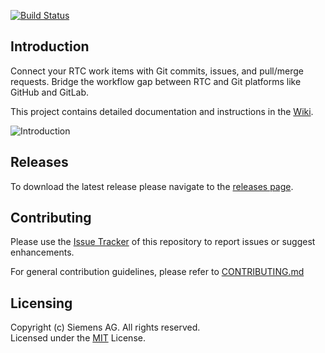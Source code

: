 [![Build Status](https://travis-ci.org/jazz-community/rtc-git-connector.svg?branch=master)](https://travis-ci.org/jazz-community/rtc-git-connector)

## Introduction
Connect your RTC work items with Git commits, issues, and pull/merge requests. Bridge the workflow gap between RTC and Git platforms like GitHub and GitLab.

This project contains detailed documentation and instructions in the [Wiki](https://github.com/jazz-community/rtc-git-connector/wiki).

![Introduction](https://github.com/jazz-community/rtc-git-connector/blob/master/documentation/wiki/introduction.png)

## Releases
To download the latest release please navigate to the [releases page](https://github.com/jazz-community/rtc-git-connector/releases).

## Contributing
Please use the [Issue Tracker](https://github.com/jazz-community/rtc-git-connector/issues) of this repository to report issues or suggest enhancements.

For general contribution guidelines, please refer to [CONTRIBUTING.md](https://github.com/jazz-community/jazz-debug-environment/blob/master/CONTRIBUTING.md)

## Licensing
Copyright (c) Siemens AG. All rights reserved.<br>
Licensed under the [MIT](https://github.com/jazz-community/jazz-debug-environment/blob/master/LICENSE) License.

